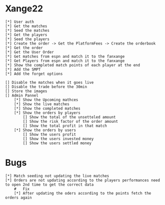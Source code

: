 #   Xange22

    [*] User auth
    [*] Get the matches
    [*] Seed the matches
    [*] Get the players
    [*] Seed the players
    [*] Create the order -> Get the PlatformFees -> Create the orderbook
    [*] Get the order 
    [*] Get the User Order
    [*] Get matches from espn and match it to the fanxange  
    [*] Get Players from espn and match it to the fanxange  
    [*] Show the completed match points of each player at the end 
    [*] Add the SMPT
    [*] Add the forget options
    
    [] Disable the matches when it goes live
    [] Disable the trade before the 30min
    [] Store the images
    [] Admin Pannel 
        [*] Show the Upcoming mathces
        [*] Show the live matches
        [*] Show the completed matches
        [*] Show the orders by players 
            [] Show the total of the unsetteled amount
            [] Show the risk factor of the order amount
            [] Show the total profit in that match
        [*] Show the orders by users
            [] Show the users profit 
            [] Show the users invested money
            [] Show the users settled money

#   Bugs
    [*] Match seeding not updating the live matches
    [*] Orders are not updating according to the players performances need to open 2nd time to get the correct data 
        #   Fix
        [*] After updating the oders according to the points fetch the orders again  
